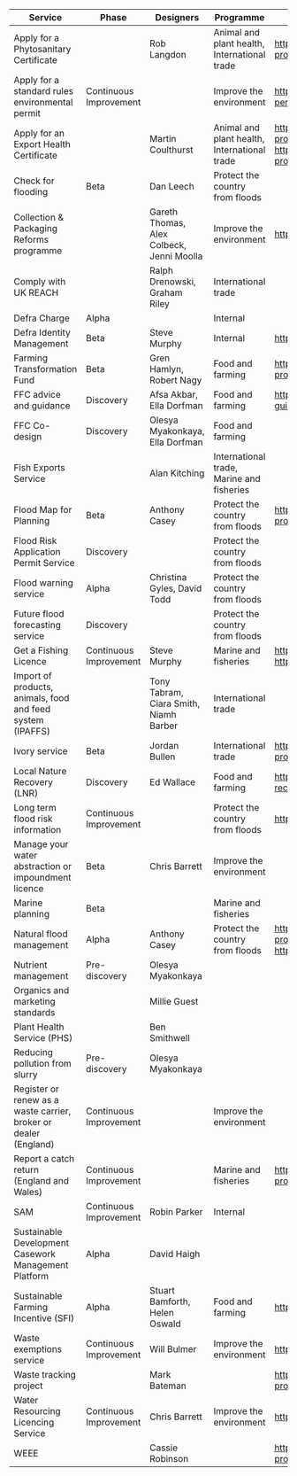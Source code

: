 |Service                                                           |Phase                   |Designers                                  |Programme                                     |Prototype                                                                                   |Public URL                                                             |Location    | 
|------------------------------------------------------------------|------------------------|-------------------------------------------|----------------------------------------------|--------------------------------------------------------------------------------------------|-----------------------------------------------------------------------|------------| 
| Apply for a Phytosanitary Certificate                            |                        | Rob Langdon                               | Animal and plant health, International trade | https://github.com/DEFRA/plant-exports-prototype                                           |                                                                       |            | 
| Apply for a standard rules environmental permit                  | Continuous Improvement |                                           | Improve the environment                      | https://github.com/DEFRA/environmental-permit-prototype                                    |                                                                       | Bristol    | 
| Apply for an Export Health Certificate                           |                        | Martin Coulthurst                         | Animal and plant health, International trade | https://github.com/DEFRA/echo-prototype; https://github.com/DEFRA/echo-certifier-prototype |                                                                       |            | 
| Check for flooding                                               | Beta                   | Dan Leech                                 | Protect the country from floods              |                                                                                            | https://check-for-flooding.service.gov.uk                             | Warrington | 
| Collection & Packaging Reforms programme                         |                        | Gareth Thomas, Alex Colbeck, Jenni Moolla | Improve the environment                      | https://github.com/DEFRA/cpr-prototype                                                     |                                                                       |            | 
| Comply with UK REACH                                             |                        | Ralph Drenowski, Graham Riley             | International trade                          |                                                                                            |                                                                       |            | 
| Defra Charge                                                     | Alpha                  |                                           | Internal                                     |                                                                                            |                                                                       | Crewe      | 
| Defra Identity Management                                        | Beta                   | Steve Murphy                              | Internal                                     | https://github.com/DEFRA/idm-prototype                                                     | https://your-defra-account.defra.gov.uk/                              | Bristol    | 
| Farming Transformation Fund                                      | Beta                   | Gren Hamlyn, Robert Nagy                  | Food and farming                             | https://github.com/DEFRA/grants-prototype                                                  |                                                                       |            | 
| FFC advice and guidance                                          | Discovery              | Afsa Akbar, Ella Dorfman                  | Food and farming                             | https://github.com/DEFRA/ffcp-guidance-proto                                               |                                                                       |            | 
| FFC Co-design                                                    | Discovery              | Olesya Myakonkaya, Ella Dorfman           | Food and farming                             |                                                                                            |                                                                       |            | 
| Fish Exports Service                                             |                        | Alan Kitching                             | International trade, Marine and fisheries    |                                                                                            |                                                                       |            | 
| Flood Map for Planning                                           | Beta                   | Anthony Casey                             | Protect the country from floods              | https://github.com/DEFRA/fmfp-prototype                                                    | https://flood-map-for-planning.service.gov.uk/                        | Warrington | 
| Flood Risk Application Permit Service                            | Discovery              |                                           | Protect the country from floods              |                                                                                            |                                                                       | Warrington | 
| Flood warning service                                            | Alpha                  | Christina Gyles, David Todd               | Protect the country from floods              |                                                                                            |                                                                       | Bristol    | 
| Future flood forecasting service                                 | Discovery              |                                           | Protect the country from floods              |                                                                                            |                                                                       | Warrington | 
| Get a Fishing Licence                                            | Continuous Improvement | Steve Murphy                              | Marine and fisheries                         | https://github.com/DEFRA/fish-prototype; https://github.com/DEFRA/iwtf-prototype           | https://get-fishing-licence.service.gov.uk/                           | Bristol    | 
| Import of products, animals, food and feed system (IPAFFS)       |                        | Tony Tabram, Ciara Smith, Niamh Barber    | International trade                          |                                                                                            |                                                                       |            | 
| Ivory service                                                    | Beta                   | Jordan Bullen                             | International trade                          | https://github.com/DEFRA/ivory-prototype                                                   |                                                                       | Bristol    | 
| Local Nature Recovery (LNR)                                      | Discovery              | Ed Wallace                                | Food and farming                             | https://github.com/DEFRA/local-nature-recovery-prototype                                   |                                                                       |            | 
| Long term flood risk information                                 | Continuous Improvement |                                           | Protect the country from floods              | https://github.com/DEFRA/ltfri-prototype/                                                  | https://flood-warning-information.service.gov.uk/long-term-flood-risk | Warrington | 
| Manage your water abstraction or impoundment licence             | Beta                   | Chris Barrett                             | Improve the environment                      |                                                                                            | https://manage-water-abstraction-impoundment-licence.service.gov.uk/  | Bristol    | 
| Marine planning                                                  | Beta                   |                                           | Marine and fisheries                         |                                                                                            |                                                                       | Newcastle  | 
| Natural flood management                                         | Alpha                  | Anthony Casey                             | Protect the country from floods              | https://github.com/DEFRA/nfm-v2-prototype; https://github.com/DEFRA/nfm-prototype          |                                                                       |            | 
| Nutrient management                                              | Pre-discovery          | Olesya Myakonkaya                         |                                              |                                                                                            |                                                                       |            | 
| Organics and marketing standards                                 |                        | Millie Guest                              |                                              |                                                                                            |                                                                       |            | 
| Plant Health Service (PHS)                                       |                        | Ben Smithwell                             |                                              |                                                                                            |                                                                       |            | 
| Reducing pollution from slurry                                   | Pre-discovery          | Olesya Myakonkaya                         |                                              |                                                                                            |                                                                       |            | 
| Register or renew as a waste carrier, broker or dealer (England) | Continuous Improvement |                                           | Improve the environment                      |                                                                                            |                                                                       | Bristol    | 
| Report a catch return (England and Wales)                        | Continuous Improvement |                                           | Marine and fisheries                         | https://github.com/DEFRA/catch-returns-prototype                                           | https://catchreturn.service.gov.uk/                                   | Bristol    | 
| SAM                                                              | Continuous Improvement | Robin Parker                              | Internal                                     |                                                                                            |                                                                       |            | 
| Sustainable Development Casework Management Platform             | Alpha                  | David Haigh                               |                                              |                                                                                            |                                                                       |            | 
| Sustainable Farming Incentive (SFI)                              | Alpha                  | Stuart Bamforth, Helen Oswald             | Food and farming                             | https://github.com/DEFRA/sfi-prototype                                                     |                                                                       | York       | 
| Waste exemptions service                                         | Continuous Improvement | Will Bulmer                               | Improve the environment                      | https://github.com/DEFRA/wex-prototype                                                     |                                                                       | Bristol    | 
| Waste tracking project                                           |                        | Mark Bateman                              |                                              | https://github.com/DEFRA/wtp-glw-prototype                                                 |                                                                       |            | 
| Water Resourcing Licencing Service                               | Continuous Improvement | Chris Barrett                             | Improve the environment                      | https://github.com/DEFRA/wrls-prototype                                                    |                                                                       | Bristol    | 
| WEEE                                                             |                        | Cassie Robinson                           |                                              | https://github.com/DEFRA/weee-prototype                                                    |                                                                       |            | 
